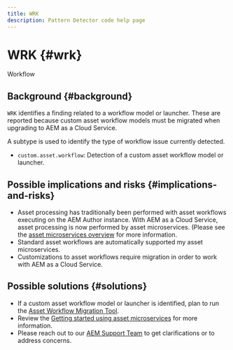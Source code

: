 ```yaml
---
title: WRK
description: Pattern Detector code help page
---
```


# WRK {#wrk}

Workflow

## Background {#background}

`WRK` identifies a finding related to a workflow model or launcher. These are reported because custom asset workflow models must be migrated when upgrading to AEM as a Cloud Service.

A subtype is used to identify the type of workflow issue currently detected.

* `custom.asset.workflow`: Detection of a custom asset workflow model or launcher.

## Possible implications and risks {#implications-and-risks}

* Asset processing has traditionally been performed with asset workflows executing on the AEM Author instance. With AEM as a Cloud Service, asset processing is now performed by asset microservices. (Please see the [asset microservices overview](https://experienceleague.adobe.com/docs/experience-manager-cloud-service/assets/asset-microservices-overview.html) for more information.
* Standard asset workflows are automatically supported my asset microservices.
* Customizations to asset workflows require migration in order to work with AEM as a Cloud Service.

## Possible solutions {#solutions}

* If a custom asset workflow model or launcher is identified, plan to run the [Asset Workflow Migration Tool](https://experienceleague.adobe.com/docs/experience-manager-cloud-service/moving/refactoring-tools/asset-workflow-migration-tool.html).
* Review the [Getting started using asset microservices](https://experienceleague.adobe.com/docs/experience-manager-cloud-service/assets/manage/asset-microservices-configure-and-use.html) for more information.
* Please reach out to our [AEM Support Team](https://helpx.adobe.com/enterprise/using/support-for-experience-cloud.html) to get clarifications or to address concerns.
